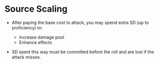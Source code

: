 # Source Scaling

- After paying the base cost to attack, you may spend extra SD (up to proficiency) to:
    - Increase damage pool
    - Enhance effects

- SD spent this way must be committed before the roll and are lost if the attack misses.
